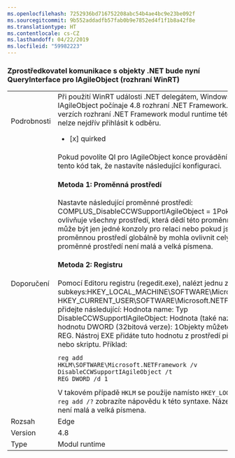 ```yaml
---
ms.openlocfilehash: 7252936bd716752208abc54b4ae4bc9e23be092f
ms.sourcegitcommit: 9b552addadfb57fab0b9e7852ed4f1f1b8a42f8e
ms.translationtype: HT
ms.contentlocale: cs-CZ
ms.lasthandoff: 04/22/2019
ms.locfileid: "59982223"
---
```

### <a name="net-interop-will-now-queryinterface-for-iagileobject-a-winrt-interface"></a>Zprostředkovatel komunikace s objekty .NET bude nyní QueryInterface pro IAgileObject (rozhraní WinRT)

|   |   |
|---|---|
|Podrobnosti|Při použití WinRT události .NET delegátem, Windows se QI pro IAgileObject počínaje 4.8 rozhraní .NET Framework.  V předchozích verzích rozhraní .NET Framework modul runtime této QI selže a události nelze nejdřív přihlásit k odběru.<ul><li>[x] quirked</li></ul>|
|Doporučení|Pokud povolíte QI pro IAgileObject konce provádění, můžete zakázat tento kód tak, že nastavíte následující konfiguraci. <h4>Metoda 1: Proměnná prostředí</h4> Nastavte následující proměnné prostředí: COMPLUS_DisableCCWSupportIAgileObject = 1Pokud metoda ovlivňuje všechny prostředí, která dědí této proměnné prostředí. To může být jen jedné konzoly pro relaci nebo pokud jste nastavili proměnnou prostředí globálně by mohla ovlivnit celý počítač. Název proměnné prostředí není malá a velká písmena. <h4>Metoda 2: Registru</h4> Pomocí Editoru registru (regedit.exe), nalézt jednu z následujících subkeys:HKEY_LOCAL_MACHINE\SOFTWARE\Microsoft.NETFramework HKEY_CURRENT_USER\SOFTWARE\Microsoft.NETFrameworkThen přidejte následující: Hodnota name: Typ DisableCCWSupportIAgileObject: Hodnota (také nazývané REG_WORD) hodnotu DWORD (32bitová verze): 1Objekty můžete použít Windows REG. Nástroj EXE přidáte tuto hodnotu z prostředí příkazového řádku nebo skriptu. Příklad:<pre><code class="lang-console">reg add HKLM\SOFTWARE\Microsoft\.NETFramework /v DisableCCWSupportIAgileObject /t REG_DWORD /d 1&#13;&#10;</code></pre>V takovém případě <code>HKLM</code> se použije namísto <code>HKEY_LOCAL_MACHINE</code>. Použití <code>reg add /?</code> zobrazíte nápovědu k této syntaxe. Název hodnoty registru není malá a velká písmena.|
|Rozsah|Edge|
|Version|4.8|
|Type|Modul runtime|
